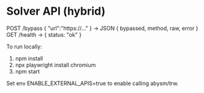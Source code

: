 # Solver API (hybrid)

POST /bypass { "url":"https://..." } -> JSON { bypassed, method, raw, error }
GET /health -> { status: "ok" }

To run locally:
1. npm install
2. npx playwright install chromium
3. npm start

Set env ENABLE_EXTERNAL_APIS=true to enable calling abysm/trw.
